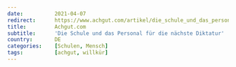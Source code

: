 ```yaml
---
date:          2021-04-07
redirect:      https://www.achgut.com/artikel/die_schule_und_das_personal_fuer_dnaechste_ikatur
title:         Achgut.com
subtitle:      'Die Schule und das Personal für die nächste Diktatur'
country:       DE
categories:    [Schulen, Mensch]
tags:          [achgut, willkür]
---
```

